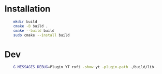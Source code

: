# Installation

```bash
    mkdir build
    cmake -B build .
    cmake --build build
    sudo cmake --install build
```

# Dev

```bash
    G_MESSAGES_DEBUG=Plugin_YT rofi -show yt -plugin-path ./build/lib -theme ./theme/yt.rasi
```
